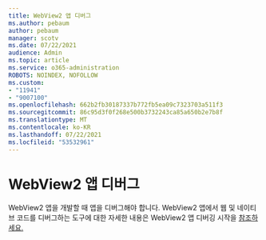 ```yaml
---
title: WebView2 앱 디버그
ms.author: pebaum
author: pebaum
manager: scotv
ms.date: 07/22/2021
audience: Admin
ms.topic: article
ms.service: o365-administration
ROBOTS: NOINDEX, NOFOLLOW
ms.custom:
- "11941"
- "9007100"
ms.openlocfilehash: 662b2fb30187337b772fb5ea09c7323703a511f3
ms.sourcegitcommit: 86c95d3f0f268e500b3732243ca85a650b2e7b8f
ms.translationtype: MT
ms.contentlocale: ko-KR
ms.lasthandoff: 07/22/2021
ms.locfileid: "53532961"
---
```

# <a name="debug-webview2-apps"></a>WebView2 앱 디버그

WebView2 앱을 개발할 때 앱을 디버그해야 합니다. WebView2 앱에서 웹 및 네이티브 코드를 디버그하는 도구에 대한 자세한 내용은 WebView2 앱 디버깅 시작을 [참조하세요.](/microsoft-edge/webview2/how-to/debug)
